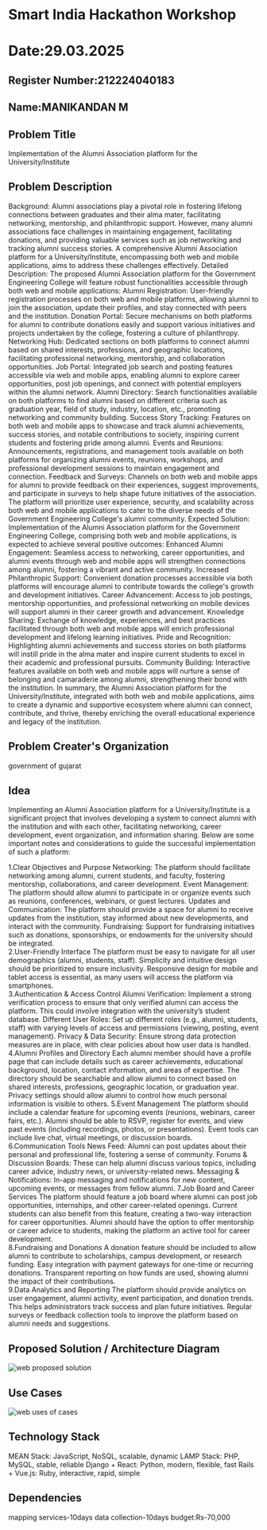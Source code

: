 # Smart India Hackathon Workshop
# Date:29.03.2025
## Register Number:212224040183
## Name:MANIKANDAN M
## Problem Title
Implementation of the Alumni Association platform for the University/Institute
## Problem Description
Background: Alumni associations play a pivotal role in fostering lifelong connections between graduates and their alma mater, facilitating networking, mentorship, and philanthropic support. However, many alumni associations face challenges in maintaining engagement, facilitating donations, and providing valuable services such as job networking and tracking alumni success stories. A comprehensive Alumni Association platform for a University/Institute, encompassing both web and mobile applications, aims to address these challenges effectively. Detailed Description: The proposed Alumni Association platform for the Government Engineering College will feature robust functionalities accessible through both web and mobile applications: Alumni Registration: User-friendly registration processes on both web and mobile platforms, allowing alumni to join the association, update their profiles, and stay connected with peers and the institution. Donation Portal: Secure mechanisms on both platforms for alumni to contribute donations easily and support various initiatives and projects undertaken by the college, fostering a culture of philanthropy. Networking Hub: Dedicated sections on both platforms to connect alumni based on shared interests, professions, and geographic locations, facilitating professional networking, mentorship, and collaboration opportunities. Job Portal: Integrated job search and posting features accessible via web and mobile apps, enabling alumni to explore career opportunities, post job openings, and connect with potential employers within the alumni network. Alumni Directory: Search functionalities available on both platforms to find alumni based on different criteria such as graduation year, field of study, industry, location, etc., promoting networking and community building. Success Story Tracking: Features on both web and mobile apps to showcase and track alumni achievements, success stories, and notable contributions to society, inspiring current students and fostering pride among alumni. Events and Reunions: Announcements, registrations, and management tools available on both platforms for organizing alumni events, reunions, workshops, and professional development sessions to maintain engagement and connection. Feedback and Surveys: Channels on both web and mobile apps for alumni to provide feedback on their experiences, suggest improvements, and participate in surveys to help shape future initiatives of the association. The platform will prioritize user experience, security, and scalability across both web and mobile applications to cater to the diverse needs of the Government Engineering College's alumni community. Expected Solution: Implementation of the Alumni Association platform for the Government Engineering College, comprising both web and mobile applications, is expected to achieve several positive outcomes: Enhanced Alumni Engagement: Seamless access to networking, career opportunities, and alumni events through web and mobile apps will strengthen connections among alumni, fostering a vibrant and active community. Increased Philanthropic Support: Convenient donation processes accessible via both platforms will encourage alumni to contribute towards the college's growth and development initiatives. Career Advancement: Access to job postings, mentorship opportunities, and professional networking on mobile devices will support alumni in their career growth and advancement. Knowledge Sharing: Exchange of knowledge, experiences, and best practices facilitated through both web and mobile apps will enrich professional development and lifelong learning initiatives. Pride and Recognition: Highlighting alumni achievements and success stories on both platforms will instill pride in the alma mater and inspire current students to excel in their academic and professional pursuits. Community Building: Interactive features available on both web and mobile apps will nurture a sense of belonging and camaraderie among alumni, strengthening their bond with the institution. In summary, the Alumni Association platform for the University/Institute, integrated with both web and mobile applications, aims to create a dynamic and supportive ecosystem where alumni can connect, contribute, and thrive, thereby enriching the overall educational experience and legacy of the institution.

## Problem Creater's Organization
government of gujarat

## Idea
Implementing an Alumni Association platform for a University/Institute is a significant project that involves developing a system to connect alumni with the institution and with each other, facilitating networking, career development, event organization, and information sharing. Below are some important notes and considerations to guide the successful implementation of such a platform:

1.Clear Objectives and Purpose Networking: The platform should facilitate networking among alumni, current students, and faculty, fostering mentorship, collaborations, and career development. Event Management: The platform should allow alumni to participate in or organize events such as reunions, conferences, webinars, or guest lectures. Updates and Communication: The platform should provide a space for alumni to receive updates from the institution, stay informed about new developments, and interact with the community. Fundraising: Support for fundraising initiatives such as donations, sponsorships, or endowments for the university should be integrated.  
2.User-Friendly Interface The platform must be easy to navigate for all user demographics (alumni, students, staff). Simplicity and intuitive design should be prioritized to ensure inclusivity. Responsive design for mobile and tablet access is essential, as many users will access the platform via smartphones.  
3.Authentication & Access Control Alumni Verification: Implement a strong verification process to ensure that only verified alumni can access the platform. This could involve integration with the university’s student database. Different User Roles: Set up different roles (e.g., alumni, students, staff) with varying levels of access and permissions (viewing, posting, event management). Privacy & Data Security: Ensure strong data protection measures are in place, with clear policies about how user data is handled.  
4.Alumni Profiles and Directory Each alumni member should have a profile page that can include details such as career achievements, educational background, location, contact information, and areas of expertise. The directory should be searchable and allow alumni to connect based on shared interests, professions, geographic location, or graduation year. Privacy settings should allow alumni to control how much personal information is visible to others. 
5.Event Management The platform should include a calendar feature for upcoming events (reunions, webinars, career fairs, etc.). Alumni should be able to RSVP, register for events, and view past events (including recordings, photos, or presentations). Event tools can include live chat, virtual meetings, or discussion boards.  
6.Communication Tools News Feed: Alumni can post updates about their personal and professional life, fostering a sense of community. Forums & Discussion Boards: These can help alumni discuss various topics, including career advice, industry news, or university-related news. Messaging & Notifications: In-app messaging and notifications for new content, upcoming events, or messages from fellow alumni.
7.Job Board and Career Services The platform should feature a job board where alumni can post job opportunities, internships, and other career-related openings. Current students can also benefit from this feature, creating a two-way interaction for career opportunities. Alumni should have the option to offer mentorship or career advice to students, making the platform an active tool for career development.  
8.Fundraising and Donations A donation feature should be included to allow alumni to contribute to scholarships, campus development, or research funding. Easy integration with payment gateways for one-time or recurring donations. Transparent reporting on how funds are used, showing alumni the impact of their contributions.  
9.Data Analytics and Reporting The platform should provide analytics on user engagement, alumni activity, event participation, and donation trends. This helps administrators track success and plan future initiatives. Regular surveys or feedback collection tools to improve the platform based on alumni needs and suggestions.  


## Proposed Solution / Architecture Diagram


![web proposed solution](https://github.com/user-attachments/assets/4d1d4920-5edb-4f9b-8747-384fec2f5390)

## Use Cases

![web uses of cases](https://github.com/user-attachments/assets/4723cf5d-8077-404d-9b07-7ad2006b35cc)


## Technology Stack
MEAN Stack: JavaScript, NoSQL, scalable, dynamic LAMP Stack: PHP, MySQL, stable, reliable Django + React: Python, modern, flexible, fast Rails + Vue.js: Ruby, interactive, rapid, simple

## Dependencies
mapping services-10days data collection-10days budget:Rs-70,000
